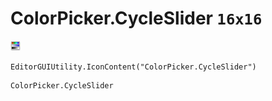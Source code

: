 # ColorPicker.CycleSlider `16x16`
<img src="/img/ColorPicker.CycleSlider.png" width=16 height=16>

``` CSharp
EditorGUIUtility.IconContent("ColorPicker.CycleSlider")
```
```
ColorPicker.CycleSlider
```
